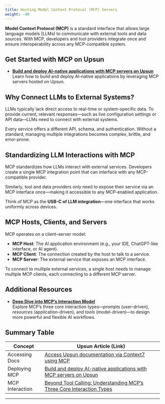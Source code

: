 ```yaml
---
title: Hosting Model Context Protocal (MCP) Servers
weight: -40
---
```


**Model Context Protocol (MCP)** is a standard interface that allows large language models (LLMs) to communicate with external tools and data sources. With MCP, developers and tool providers integrate once and ensure interoperability across any MCP-compatible system.

## Get Started with MCP on Upsun

- **[Build and deploy AI-native applications with MCP servers on Upsun](https://devcenter.upsun.com/posts/tutorials/?utm_source=chatgpt.com)**  
  Learn how to build and deploy AI-native applications by leveraging MCP servers hosted on Upsun.

## Why Connect LLMs to External Systems?

LLMs typically lack direct access to real-time or system-specific data. To provide current, relevant responses—such as live configuration settings or API data—LLMs need to connect with external systems.

Every service offers a different API, schema, and authentication. Without a standard, managing multiple integrations becomes complex, brittle, and error-prone.

## Standardizing LLM Interactions with MCP

MCP standardizes how LLMs interact with external services. Developers create a single MCP integration point that can interface with any MCP-compatible provider.

Similarly, tool and data providers only need to expose their service via an MCP interface once—making it accessible to any MCP-enabled application.

Think of MCP as the **USB-C of LLM integration**—one interface that works uniformly across devices.

## MCP Hosts, Clients, and Servers

MCP operates on a client–server model:

- **MCP Host**: The AI application environment (e.g., your IDE, ChatGPT-like interface, or AI agent).
- **MCP Client**: The connection created by the host to talk to a service.
- **MCP Server**: The external service that exposes an MCP interface.

To connect to multiple external services, a single host needs to manage multiple MCP clients, each connecting to a different MCP server.

## Additional Resources

- **[Deep Dive into MCP’s Interaction Model](https://devcenter.upsun.com/posts/mcp-interaction-types-article/?utm_source=chatgpt.com)**  
  Explore MCP’s three core interaction types—*prompts* (user-driven), *resources* (application-driven), and *tools* (model-driven)—to design more powerful and flexible AI workflows.

## Summary Table

| Concept         | Upsun Article (Link)                                                                 |
|-----------------|--------------------------------------------------------------------------------------|
| Accessing Docs | [Access Upsun documentation via Context7 using MCP](https://devcenter.upsun.com/posts/context7-mcp/?utm_source=chatgpt.com) |
| Deploying MCP   | [Build and deploy AI-native applications with MCP servers on Upsun](https://devcenter.upsun.com/posts/tutorials/?utm_source=chatgpt.com) |
| MCP Interaction | [Beyond Tool Calling: Understanding MCP’s Three Core Interaction Types](https://devcenter.upsun.com/posts/mcp-interaction-types-article/?utm_source=chatgpt.com) |

---
